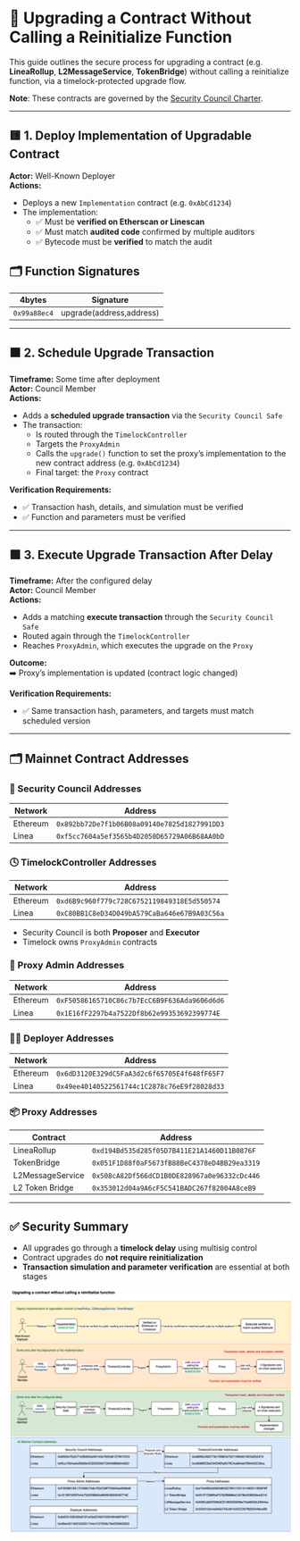 
# 🔄 Upgrading a Contract Without Calling a Reinitialize Function

This guide outlines the secure process for upgrading a contract (e.g. **LineaRollup**, **L2MessageService**, **TokenBridge**) without calling a reinitialize function, via a timelock-protected upgrade flow.

**Note**: These contracts are governed by the [Security Council Charter](../../security-council-charter.md).

---

## 🟨 1. Deploy Implementation of Upgradable Contract

**Actor:** Well-Known Deployer  
**Actions:**

- Deploys a new `Implementation` contract (e.g. `0xAbCd1234`)
- The implementation:
  - ✅ Must be **verified on Etherscan or Linescan**
  - ✅ Must match **audited code** confirmed by multiple auditors
  - ✅ Bytecode must be **verified** to match the audit

## 🗂️ Function Signatures

| 4bytes | Signature                              |
|-------|---------------------------------------|
| `0x99a88ec4`     | upgrade(address,address)                   |

---

## 🟧 2. Schedule Upgrade Transaction

**Timeframe:** Some time after deployment  
**Actor:** Council Member  
**Actions:**

- Adds a **scheduled upgrade transaction** via the `Security Council Safe`
- The transaction:
  - Is routed through the `TimelockController`
  - Targets the `ProxyAdmin`
  - Calls the `upgrade()` function to set the proxy’s implementation to the new contract address (e.g. `0xAbCd1234`)
  - Final target: the `Proxy` contract

**Verification Requirements:**
- ✅ Transaction hash, details, and simulation must be verified
- ✅ Function and parameters must be verified

---

## 🟩 3. Execute Upgrade Transaction After Delay

**Timeframe:** After the configured delay  
**Actor:** Council Member  
**Actions:**

- Adds a matching **execute transaction** through the `Security Council Safe`
- Routed again through the `TimelockController`
- Reaches `ProxyAdmin`, which executes the upgrade on the `Proxy`

**Outcome:**  
➡️ Proxy’s implementation is updated (contract logic changed)

**Verification Requirements:**
- ✅ Same transaction hash, parameters, and targets must match scheduled version

---

## 🗂️ Mainnet Contract Addresses

### 🔐 Security Council Addresses

| Network   | Address                                      |
|-----------|----------------------------------------------|
| Ethereum  | `0x892bb72De7f1b06B08a09140e7825d1827991DD3` |
| Linea     | `0xf5cc7604a5ef3565b4D2050D65729A06B68AA0bD` |

### 🕓 TimelockController Addresses

| Network   | Address                                      |
|-----------|----------------------------------------------|
| Ethereum  | `0xd6B9c960f779c728C6752119849318E5d550574`  |
| Linea     | `0xC80BB1C8eD34D049bA579CaBa646e67B9A03C56a` |

- Security Council is both **Proposer** and **Executor**
- Timelock owns `ProxyAdmin` contracts

### 👤 Proxy Admin Addresses

| Network   | Address                                      |
|-----------|----------------------------------------------|
| Ethereum  | `0xF50586165710C86c7b7EcC6B9F636Ada9606d6d6` |
| Linea     | `0x1E16fF2297b4a7522Df8b62e99353692399774E` |

### 🧑‍💻 Deployer Addresses

| Network   | Address                                      |
|-----------|----------------------------------------------|
| Ethereum  | `0x6dD3120E329dC5FaA3d2c6f65705E4f648fF65F7` |
| Linea     | `0x49ee40140522561744c1C2878c76eE9f28028d33` |

### 📦 Proxy Addresses

| Contract           | Address                                           |
|--------------------|---------------------------------------------------|
| LineaRollup        | `0xd194Bd535d285f05D7B411E21A1460D11B0876F`       |
| TokenBridge        | `0x051F1D88f0aF5673fB88BeC4378eD4BB29ea3319`       |
| L2MessageService   | `0x508cA82Df566dCD1B0DE828967a0e96332cDc446`      |
| L2 Token Bridge    | `0x353012d04a9A6cF5C541BADC267f82004A8ceB9`        |

---

## ✅ Security Summary

- All upgrades go through a **timelock delay** using multisig control
- Contract upgrades do **not require reinitialization**
- **Transaction simulation and parameter verification** are essential at both stages

<img src="../diagrams/upgradeContract.png">